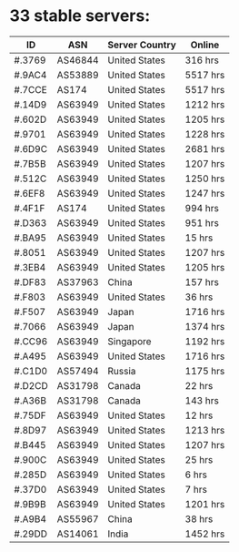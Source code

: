# 33 stable servers:

| ID | ASN | Server Country | Online |
| ------ | ------ | ------ | ------ |
| #.3769 | AS46844 | United States | 316 hrs |
| #.9AC4 | AS53889 | United States | 5517 hrs |
| #.7CCE | AS174 | United States | 5517 hrs |
| #.14D9 | AS63949 | United States | 1212 hrs |
| #.602D | AS63949 | United States | 1205 hrs |
| #.9701 | AS63949 | United States | 1228 hrs |
| #.6D9C | AS63949 | United States | 2681 hrs |
| #.7B5B | AS63949 | United States | 1207 hrs |
| #.512C | AS63949 | United States | 1250 hrs |
| #.6EF8 | AS63949 | United States | 1247 hrs |
| #.4F1F | AS174 | United States | 994 hrs |
| #.D363 | AS63949 | United States | 951 hrs |
| #.BA95 | AS63949 | United States | 15 hrs |
| #.8051 | AS63949 | United States | 1207 hrs |
| #.3EB4 | AS63949 | United States | 1205 hrs |
| #.DF83 | AS37963 | China | 157 hrs |
| #.F803 | AS63949 | United States | 36 hrs |
| #.F507 | AS63949 | Japan | 1716 hrs |
| #.7066 | AS63949 | Japan | 1374 hrs |
| #.CC96 | AS63949 | Singapore | 1192 hrs |
| #.A495 | AS63949 | United States | 1716 hrs |
| #.C1D0 | AS57494 | Russia | 1175 hrs |
| #.D2CD | AS31798 | Canada | 22 hrs |
| #.A36B | AS31798 | Canada | 143 hrs |
| #.75DF | AS63949 | United States | 12 hrs |
| #.8D97 | AS63949 | United States | 1213 hrs |
| #.B445 | AS63949 | United States | 1207 hrs |
| #.900C | AS63949 | United States | 25 hrs |
| #.285D | AS63949 | United States | 6 hrs |
| #.37D0 | AS63949 | United States | 7 hrs |
| #.9B9B | AS63949 | United States | 1201 hrs |
| #.A9B4 | AS55967 | China | 38 hrs |
| #.29DD | AS14061 | India | 1452 hrs |

